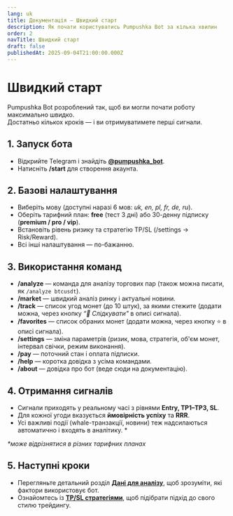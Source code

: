 ```yaml
---
lang: uk
title: Документація — Швидкий старт
description: Як почати користуватись Pumpushka Bot за кілька хвилин
order: 2
navTitle: Швидкий старт
draft: false
publishedAt: 2025-09-04T21:00:00.000Z
---
```


# Швидкий старт

Pumpushka Bot розроблений так, щоб ви могли почати роботу максимально швидко.\
Достатньо кількох кроків — і ви отримуватимете перші сигнали.

## 1. Запуск бота

* Відкрийте Telegram і знайдіть **[@pumpushka\_bot](https://t.me/pumpushka_bot)**.
* Натисніть **/start** для створення акаунта.

## 2. Базові налаштування

* Виберіть мову (доступні наразі 6 мов: *uk, en, pl, fr, de, ru*).
* Оберіть тарифний план: **free** (тест 3 дні) або 30-денну підписку (**premium / pro / vip**).
* Встановіть рівень ризику та стратегію TP/SL (/settings → Risk/Reward).
* Всі інші налаштування — по-бажанню.

## 3. Використання команд

* **/analyze** — команда для аналізу торгових пар (також можна писати, як `/analyze btcusdt`).
* **/market** — швидкий аналіз ринку і актуальні новини.
* **/track** — список угод монет (до 10 штук), за якими стежите (додати можна, через кнопку *“🔔 Слідкувати"* в описі сигнала).
* **/favorites** — список обраних монет (додати можна, через кнопку ⭐️ в описі сигнала).
* **/settings** — зміна параметрів (ризик, мова, стратегія, об'єм монет, інтервал свічки, режим виконання).
* **/pay** — поточний стан і оплата підписки.
* **/help** — коротка довідка з усіма командами.
* **/about** — довідка про бот (веде сюди на документацію).

## 4. Отримання сигналів

* Сигнали приходять у реальному часі з рівнями **Entry, TP1–TP3, SL**.
* Для кожної угоди вказується **ймовірність успіху** та **RRR**.
* Усі важливі події (whale-транзакції, новини) теж надсилаються автоматично і входять в аналітику. \*

*\*може відрізнятися в різних тарифних планах*

## 5. Наступні кроки

* Перегляньте детальний розділ **[Дані для аналізу](https://www.pumpushka.trade/docs/analyze)**, щоб зрозуміти, які фактори використовує бот.
* Ознайомтесь із **[TP/SL стратегіями](https://www.pumpushka.trade/docs/strategies)**, щоб підібрати підхід до свого стилю трейдингу.
